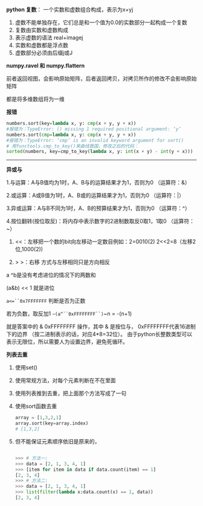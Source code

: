 **python 复数**： 一个实数和虚数组合构成，表示为x+yj

1. 虚数不能单独存在，它们总是和一个值为0.0的实数部分一起构成一个复数
2. 复数由实数和虚数构成
3. 表示虚数的语法 real+imagej
4. 实数和虚数都是浮点数
5. 虚数部分必须由后缀j或J

**numpy.ravel 和 numpy.flattern**

前者返回视图，会影响原始矩阵，后者返回拷贝，对拷贝所作的修改不会影响原始矩阵

都是将多维数组将为一维

**报错**

```python
numbers.sort(key=lambda x, y: cmp(x + y, y + x))
#报错为：TypeError: () missing 1 required positional argument: ‘y’
numbers.sort(cmp=lambda x, y: cmp(x + y, y + x))
#报错为：TypeError: ‘cmp’ is an invalid keyword argument for sort()
# 用functools.cmp_to_key()来曲线救国，修改之后的代码：
sorted(numbers, key=cmp_to_key(lambda x, y: int(x + y) - int(y + x)))
```

****

**异或与**

1.与运算：A与B值均为1时，A、B与的运算结果才为1，否则为0 （运算符：&）

2.或运算：A或B值为1时，A、B或的运算结果才为1，否则为0  （运算符：|）

3.异或运算：A与B不同为1时，A、B的预算结果才为1，否则为0  （运算符：^）

4.按位翻转(按位取反)：将内存中表示数字的2进制数取反0取1，1取0 （运算符：~）

1. <<：左移把一个数的bit向左移动一定数目例如：2=0010(2)  2<<2=8（左移2位,1000(2))

2. \> \>：右移 方式与左移相同只是方向相反

a ^b是没有考虑进位的情况下的两数和

(a&b) << 1 就是进位

`a<=``0x7FFFFFFF` 判断是否为正数

若为负数，取反加1  `~(a^``0xFFFFFFFF``)`~n = -(n+1)

就是答案中的 & 0xFFFFFFFF 操作，其中 & 是按位与， 0xFFFFFFFF代表16进制下的边界 （按二进制表示的话，对应4*8=32位）。
由于python长整数类型可以表示无限位，所以需要人为设置边界，避免死循环。

**列表去重**

1. 使用set()

2. 使用常规方法，对每个元素判断在不在里面

3. 使用列表推到去重，把上面那个方法写成了一句

4. 使用sort函数去重

   ```python
   array = [1,3,2,1]
   array.sort(key=array.index)
   # [1,3,2]
   ```

5. 但不能保证元素顺序依旧是原来的，

   ```python
   
   >>> # 方法一:
   >>> data = [2, 1, 3, 4, 1]
   >>> [item for item in data if data.count(item) == 1]
   [2, 3, 4]
   >>> # 方法二:
   >>> data = [2, 1, 3, 4, 1]
   >>> list(filter(lambda x:data.count(x) == 1, data))
   [2, 3, 4]
   ```

   
